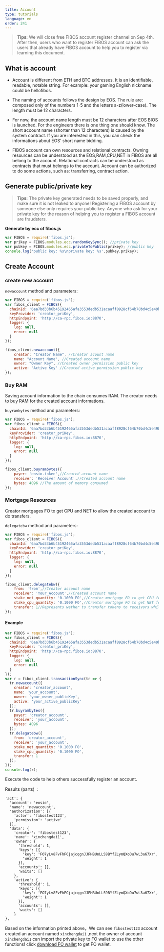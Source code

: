 ```yaml
---
title: Account
type: tutorials
language: en
order: 241
---
```


> **Tips:** We will close free FIBOS account register channel on Sep 4th. After then, users who want to register FIBOS account can ask the users that already have FIBOS account to help you to register via learning this document.

## What is account

- Account is different from ETH and BTC addresses. It is an identifiable, readable, notable string. For example: your gaming English nickname could be hellofibos.

- The naming of accounts follows the design by EOS. The rule are: composed only of the numbers 1-5 and the letters a-z(lower-case). The length must be 12 characters.

- For now, the account name length must be 12 characters after EOS BIOS is launched. For the engineers there is one thing one should know. The short account name (shorter than 12 characters) is caused by the system contract. If you are interested in this, you can check the informations about EOS' short name bidding.

- FIBOS account can own resources and relational contracts. Owning resources can be understood as the EOS,RAM,CPU,NET in FIBOS are all belong to the account. Relational contracts can be understood as contracts that must belongs to the account. Account can be authorized to do some actions, such as: transferring, contract action.

## Generate public/private key

>**Tips:** The private key generated needs to be saved properly, and make sure it is not leaked to anyone!  Registering a FIBOS account by someone else only requires your public key. Anyone who ask for your private key for the reason of helping you to register a FIBOS account are fraudsters.

**Generate by ecc of fibos.js**

```javascript
var FIBOS = require('fibos.js');
var prikey = FIBOS.modules.ecc.randomKeySync(); //private key
var pubkey = FIBOS.modules.ecc.privateToPublic(prikey); //public key
console.log('public key: %s\nprivate key: %s',pubkey,prikey);
```



## Create Account

### create new account

`newaccount` method and parameters:

```javascript
var FIBOS = require('fibos.js');
var fibos_client = FIBOS({
  chainId: '6aa7bd33b6b45192465afa3553dedb531acaaff8928cf64b70bd4c5e49b7ec6a',
  keyProvider: 'creator_priKey',
  httpEndpoint: 'http://ca-rpc.fibos.io:8870',
  logger: {
    log: null,
    error: null
  }
});

fibos_client.newaccount({
    creator: "Creator Name", //Creator acount name
    name: "Account Name", //Created account name
    owner: "Owner Key", //Created owner permission public key
    active: "Active Key" //Created active permission public key
});  
```

###  Buy RAM

Saving account information to the chain consumes RAM. The creator needs to buy RAM for the created account informations.

`buyrambytes` method and parameters:


```javascript
var FIBOS = require('fibos.js');
var fibos_client = FIBOS({
  chainId: '6aa7bd33b6b45192465afa3553dedb531acaaff8928cf64b70bd4c5e49b7ec6a',
  keyProvider: 'creator_priKey',
  httpEndpoint: 'http://ca-rpc.fibos.io:8870',
  logger: {
    log: null,
    error: null
  }
});

fibos_client.buyrambytes({
    payer: 'eosio.token',//Created account name
    receiver: 'Receiver Account',//Created account name
    bytes: 4096 //The amount of memory consumed
});
```

### Mortgage Resources

Creator mortgages FO to get CPU and NET to allow the created account to do transfers.

`delegatebw` method and parameters:


```javascript
var FIBOS = require('fibos.js');
var fibos_client = FIBOS({
  chainId: '6aa7bd33b6b45192465afa3553dedb531acaaff8928cf64b70bd4c5e49b7ec6a',
  keyProvider: 'creator_priKey',
  httpEndpoint: 'http://ca-rpc.fibos.io:8870',
  logger: {
    log: null,
    error: null
  }
});

fibos_client.delegatebw({
    from: 'from',//Creator account name
    receiver: 'Your_Account',//Created account name
    stake_net_quantity: '0.1000 FO',//Creator mortgage FO to get CPU for created account
    stake_cpu_quantity: '0.1000 FO',//Creator mortgage FO to get NET for created account
    transfer: 1//Represents wether to transfer tokens to receivors while mortgaging resources
});
```

#### Example

```javascript
var FIBOS = require('fibos.js');
var fibos_client = FIBOS({
  chainId: '6aa7bd33b6b45192465afa3553dedb531acaaff8928cf64b70bd4c5e49b7ec6a',
  keyProvider: 'creator_priKey',
  httpEndpoint: 'http://ca-rpc.fibos.io:8870',
  logger: {
    log: null,
    error: null
  }
});
var r = fibos_client.transactionSync(tr => {
  tr.newaccount({
    creator: 'creator_account',
    name: 'your_account',
    owner: 'your_owner_publicKey',
    active: 'your_active_publicKey'
  });
  tr.buyrambytes({
    payer: 'creator_account',
    receiver: 'your_account',
    bytes: 4096
  });
  tr.delegatebw({
    from: 'creator_account',
    receiver: 'your_account',
    stake_net_quantity: '0.1000 FO',
    stake_cpu_quantity: '0.1000 FO',
    transfer: 1
  });
});
console.log(r);
```

Execute the code to help others successfully register an account.

Results (parts) ：

```
'act': {
  'account': 'eosio',
  'name': 'newaccount',
  'authorization': [{
    'actor': 'fibostest123',
    'permission': 'active'
  }],
  'data': {
    'creator': 'fibostest123',
    'name': 'xinchengdai1',
    'owner': {
      'threshold': 1,
      'keys': [{
        'key': 'FO7yLv8FvFhFCjajcqgnJJFHBUnLLS9BYfZLymQXoDu7wL3a67Xr',
        'weight': 1
      }],
      'accounts': [],
      'waits': []
    },
    'active': {
      'threshold': 1,
      'keys': [{
        'key': 'FO7yLv8FvFhFCjajcqgnJJFHBUnLLS9BYfZLymQXoDu7wL3a67Xr',
        'weight': 1
      }],
      'accounts': [],
      'waits': []
    }
},
```

Based on the information printed above，We can see `fibostest123` account created an account named `xinchengdai1` ,next the owner of account `xinchengdai1` can import the private key to FO wallet to use the other functions! click [download FO wallet](http://wallet.fo/) to get FO wallet.